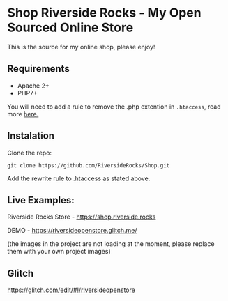 # Shop Riverside Rocks - My Open Sourced Online Store

This is the source for my online shop, please enjoy!

## Requirements

- Apache 2+
- PHP7+

You will need to add a rule to remove the .php extention in `.htaccess`, read more [here.](https://stackoverflow.com/questions/4026021/remove-php-extension-with-htaccess)

## Instalation

Clone the repo:

`git clone https://github.com/RiversideRocks/Shop.git`

Add the rewrite rule to .htaccess as stated above.


## Live Examples:
Riverside Rocks Store - https://shop.riverside.rocks

DEMO - https://riversideopenstore.glitch.me/

(the images in the project are not loading at the moment, please replace them with your own project images)

## Glitch
https://glitch.com/edit/#!/riversideopenstore
